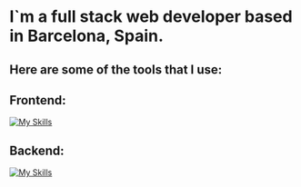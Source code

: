 # I`m a full stack web developer based in Barcelona, Spain.

## Here are some of the tools that I use: 

## Frontend:


[![My Skills](https://skillicons.dev/icons?i=js,html,css,react,angular,vue,bootstrap,figma,firebase,heroku,jest,jquery,mongodb,mysql,nextjs,nodejs,npm,postman,redux,regex,sass,sentry,solidity,tailwind,threejs,ubuntu,vercel,vite,vscode,yarn)](https://skillicons.dev)

## Backend:

[![My Skills](https://skillicons.dev/icons?i=js,html,css,react,angular,vue,bootstrap,figma,firebase,heroku,jest,jquery,mongodb,mysql,nextjs,nodejs,npm,postman,redux,regex,sass,sentry,solidity,tailwind,threejs,ubuntu,vercel,vite,vscode,yarn)](https://skillicons.dev)


